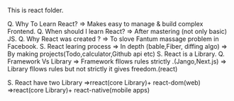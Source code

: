 This is react folder.

Q. Why To Learn React?
=> Makes easy to manage & build complex Frontend.
Q. When should I learn React?
=> After mastering (not only basic) JS.
Q. Why React was created ?
=> To slove Fantum massage problem in Facebook.
S. React learing process
=> In depth (bable,Fiber, diffing algo)
=> By making projects(Todo,calculator,Github api etc)
S. React is a Library.
Q. Framework Vs Library
=> Framework fllows rules strictly .(Jango,Next.js)
=> Library fllows rules but not strictly it gives freedom.(react)

S. React have two Library
=>rreact(core Library)+ react-dom(web)
=>react(core Library)+ react-native(mobile apps)